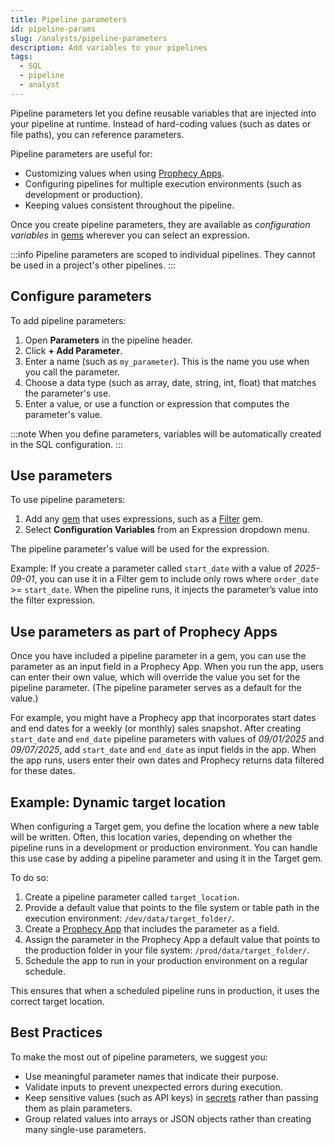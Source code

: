 ```yaml
---
title: Pipeline parameters
id: pipeline-params
slug: /analysts/pipeline-parameters
description: Add variables to your pipelines
tags:
  - SQL
  - pipeline
  - analyst
---
```


Pipeline parameters let you define reusable variables that are injected into your pipeline at runtime. Instead of hard-coding values (such as dates or file paths), you can reference parameters.

Pipeline parameters are useful for:

- Customizing values when using [Prophecy Apps](/analysts/business-applications).
- Configuring pipelines for multiple execution environments (such as development or production).
- Keeping values consistent throughout the pipeline.

Once you create pipeline parameters, they are available as _configuration variables_ in [gems](/analysts/gems/) wherever you can select an expression.

:::info
Pipeline parameters are scoped to individual pipelines. They cannot be used in a project's other pipelines.
:::

## Configure parameters

To add pipeline parameters:

1. Open **Parameters** in the pipeline header.
1. Click **+ Add Parameter**.
1. Enter a name (such as `my_parameter`).  This is the name you use when you call the parameter.
1. Choose a data type (such as array, date, string, int, float) that matches the parameter's use.
1. Enter a value, or use a function or expression that computes the parameter's value.

:::note
When you define parameters, variables will be automatically created in the SQL configuration.
:::

## Use parameters

To use pipeline parameters:

1. Add any [gem](/analysts/gems/) that uses expressions, such as a [Filter](/analysts/filter) gem.
1. Select **Configuration Variables** from an Expression dropdown menu.

The pipeline parameter's value will be used for the expression.

Example: If you create a parameter called `start_date` with a value of _2025-09-01_, you can use it in a Filter gem to include only rows where `order_date` >= `start_date`. When the pipeline runs, it injects the parameter’s value into the filter expression.

## Use parameters as part of Prophecy Apps

Once you have included a pipeline parameter in a gem, you can use the parameter as an input field in a Prophecy App. When you run the app, users can enter their own value, which will override the value you set for the pipeline parameter. (The pipeline parameter serves as a default for the value.)

For example, you might have a Prophecy app that incorporates start dates and end dates for a weekly (or monthly) sales snapshot. After creating `start_date` and `end_date` pipeline parameters with values of _09/01/2025_ and _09/07/2025_, add `start_date` and `end_date` as input fields in the app. When the app runs, users enter their own dates and Prophecy returns data filtered for these dates.

## Example: Dynamic target location

When configuring a Target gem, you define the location where a new table will be written. Often, this location varies, depending on whether the pipeline runs in a development or production environment. You can handle this use case by adding a pipeline parameter and using it in the Target gem.

To do so:

1. Create a pipeline parameter called `target_location`.
1. Provide a default value that points to the file system or table path in the execution environment: `/dev/data/target_folder/`.
1. Create a [Prophecy App](/analysts/business-applications) that includes the parameter as a field.
1. Assign the parameter in the Prophecy App a default value that points to the production folder in your file system: `/prod/data/target_folder/`.
1. Schedule the app to run in your production environment on a regular schedule.

This ensures that when a scheduled pipeline runs in production, it uses the correct target location.

## Best Practices

To make the most out of pipeline parameters, we suggest you:

- Use meaningful parameter names that indicate their purpose.
- Validate inputs to prevent unexpected errors during execution.
- Keep sensitive values (such as API keys) in [secrets](/administration/secrets/secrets.md) rather than passing them as plain parameters.
- Group related values into arrays or JSON objects rather than creating many single-use parameters.
